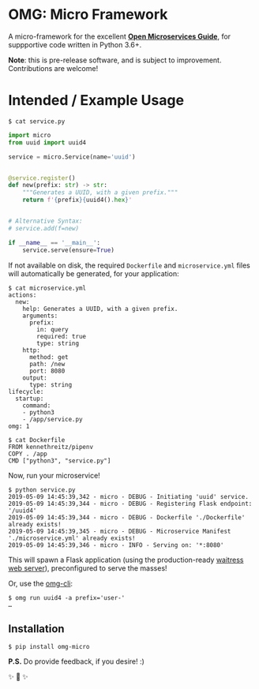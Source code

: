 # OMG: Micro Framework

A micro-framework for the excellent **[Open Microservices Guide](https://microservices.guide/)**, for suppportive code written in Python 3.6+.

**Note**: this is pre-release software, and is subject to improvement. Contributions are welcome!

# Intended / Example Usage

```shell
$ cat service.py
```
```python
import micro
from uuid import uuid4

service = micro.Service(name='uuid')


@service.register()
def new(prefix: str) -> str:
    """Generates a UUID, with a given prefix."""
    return f'{prefix}{uuid4().hex}'


# Alternative Syntax:
# service.add(f=new)

if __name__ == '__main__':
    service.serve(ensure=True)

```

If not available on disk, the required `Dockerfile` and `microservice.yml` files will automatically be generated, for your application:

```shell
$ cat microservice.yml
actions:
  new:
    help: Generates a UUID, with a given prefix.
    arguments:
      prefix:
        in: query
        required: true
        type: string
    http:
      method: get
      path: /new
      port: 8080
    output:
      type: string
lifecycle:
  startup:
    command:
    - python3
    - /app/service.py
omg: 1

```

```shell
$ cat Dockerfile
FROM kennethreitz/pipenv
COPY . /app
CMD ["python3", "service.py"]
```

Now, run your microservice!

```shell
$ python service.py
2019-05-09 14:45:39,342 - micro - DEBUG - Initiating 'uuid' service.
2019-05-09 14:45:39,344 - micro - DEBUG - Registering Flask endpoint: '/uuid4'
2019-05-09 14:45:39,344 - micro - DEBUG - Dockerfile './Dockerfile' already exists!
2019-05-09 14:45:39,345 - micro - DEBUG - Microservice Manifest './microservice.yml' already exists!
2019-05-09 14:45:39,346 - micro - INFO - Serving on: '*:8080'
```

This will spawn a Flask application (using the production-ready [waitress web server](https://docs.pylonsproject.org/projects/waitress/en/stable/)), preconfigured to serve the masses!

Or, use the [omg-cli](https://github.com/microservices/omg-cli):

```shell
$ omg run uuid4 -a prefix='user-'
…
```

## Installation

```shell
$ pip install omg-micro
```

**P.S.** Do provide feedback, if you desire! :)

✨ 🍰 ✨
